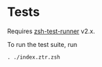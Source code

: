 # Tests

Requires [zsh-test-runner](https://github.com/olets/zsh-test-runner) v2.x.

To run the test suite, run

```shell
. ./index.ztr.zsh
```
